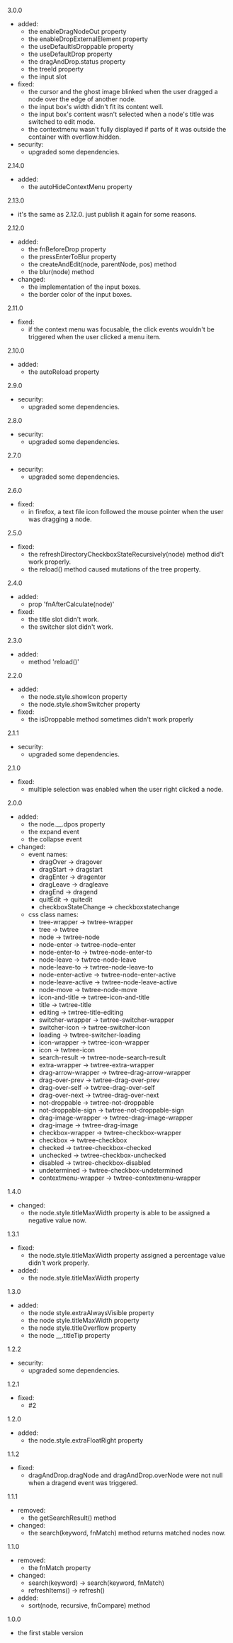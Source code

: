 3.0.0
- added:
    - the enableDragNodeOut property
    - the enableDropExternalElement property
    - the useDefaultIsDroppable property
    - the useDefaultDrop property
    - the dragAndDrop.status property
    - the treeId property
    - the input slot
- fixed:
    - the cursor and the ghost image blinked when the user dragged a node over the edge of another node.
    - the input box's width didn't fit its content well.
    - the input box's content wasn't selected when a node's title was switched to edit mode.
    - the contextmenu wasn't fully displayed if parts of it was outside the container with overflow:hidden.
- security:
    - upgraded some dependencies.

2.14.0
- added:
    - the autoHideContextMenu property

2.13.0
- it's the same as 2.12.0. just publish it again for some reasons.

2.12.0
- added:
    - the fnBeforeDrop property
    - the pressEnterToBlur property
    - the createAndEdit(node, parentNode, pos) method
    - the blur(node) method
- changed:
    - the implementation of the input boxes.
    - the border color of the input boxes.

2.11.0
- fixed:
    - if the context menu was focusable, the click events wouldn't be triggered when the user clicked a menu item.

2.10.0
- added:
    - the autoReload property

2.9.0
- security:
    - upgraded some dependencies.

2.8.0
- security:
    - upgraded some dependencies.

2.7.0
- security:
    - upgraded some dependencies.

2.6.0
- fixed:
    - in firefox, a text file icon followed the mouse pointer when the user was dragging a node.

2.5.0  
- fixed:  
    - the refreshDirectoryCheckboxStateRecursively(node) method did't work properly.  
    - the reload() method caused mutations of the tree property.

2.4.0
- added:
    - prop 'fnAfterCalculate(node)'
- fixed: 
    - the title slot didn't work.
    - the switcher slot didn't work.

2.3.0
- added:
    - method 'reload()'

2.2.0
- added:
    - the node.style.showIcon property
    - the node.style.showSwitcher property
- fixed:
    - the isDroppable method sometimes didn't work properly 

2.1.1
- security:
    - upgraded some dependencies.

2.1.0
- fixed: 
    - multiple selection was enabled when the user right clicked a node.

2.0.0
- added:
    - the node.__.dpos property
    - the expand event
    - the collapse event
- changed:
    - event names: 
        - dragOver  -> dragover
        - dragStart -> dragstart
        - dragEnter -> dragenter
        - dragLeave -> dragleave
        - dragEnd   -> dragend
        - quitEdit  -> quitedit
        - checkboxStateChange -> checkboxstatechange
    - css class names:
        - tree-wrapper        -> twtree-wrapper
        - tree                -> twtree
        - node                -> twtree-node
        - node-enter          -> twtree-node-enter
        - node-enter-to       -> twtree-node-enter-to
        - node-leave          -> twtree-node-leave
        - node-leave-to       -> twtree-node-leave-to
        - node-enter-active   -> twtree-node-enter-active
        - node-leave-active   -> twtree-node-leave-active
        - node-move           -> twtree-node-move
        - icon-and-title      -> twtree-icon-and-title
        - title               -> twtree-title
        - editing             -> twtree-title-editing
        - switcher-wrapper    -> twtree-switcher-wrapper
        - switcher-icon       -> twtree-switcher-icon
        - loading             -> twtree-switcher-loading
        - icon-wrapper        -> twtree-icon-wrapper
        - icon                -> twtree-icon
        - search-result       -> twtree-node-search-result
        - extra-wrapper       -> twtree-extra-wrapper
        - drag-arrow-wrapper  -> twtree-drag-arrow-wrapper
        - drag-over-prev      -> twtree-drag-over-prev
        - drag-over-self      -> twtree-drag-over-self
        - drag-over-next      -> twtree-drag-over-next
        - not-droppable       -> twtree-not-droppable
        - not-droppable-sign  -> twtree-not-droppable-sign
        - drag-image-wrapper  -> twtree-drag-image-wrapper
        - drag-image          -> twtree-drag-image
        - checkbox-wrapper    -> twtree-checkbox-wrapper
        - checkbox            -> twtree-checkbox
        - checked             -> twtree-checkbox-checked
        - unchecked           -> twtree-checkbox-unchecked
        - disabled            -> twtree-checkbox-disabled
        - undetermined        -> twtree-checkbox-undetermined
        - contextmenu-wrapper -> twtree-contextmenu-wrapper

1.4.0
- changed: 
    - the node.style.titleMaxWidth property is able to be assigned a negative value now.

1.3.1
- fixed: 
    - the node.style.titleMaxWidth property assigned a percentage value didn't work properly.
- added:
    - the node.style.titleMaxWidth property

1.3.0
- added:
    - the node style.extraAlwaysVisible property
    - the node style.titleMaxWidth property
    - the node style.titleOverflow property
    - the node __.titleTip property

1.2.2
- security:
    - upgraded some dependencies.

1.2.1
- fixed: 
    - #2

1.2.0
- added:
    - the node.style.extraFloatRight property

1.1.2
- fixed: 
    - dragAndDrop.dragNode and dragAndDrop.overNode were not null when a dragend event was triggered.

1.1.1
- removed:
    - the getSearchResult() method
- changed:
    - the search(keyword, fnMatch) method returns matched nodes now.

1.1.0
- removed:
    - the fnMatch property
- changed:
    - search(keyword) -> search(keyword, fnMatch)
    - refreshItems() -> refresh()
- added:
    - sort(node, recursive, fnCompare) method

1.0.0
- the first stable version
